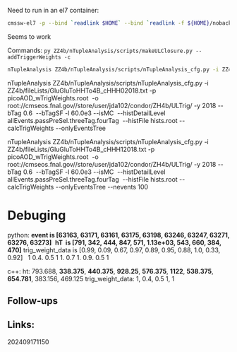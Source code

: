Need to run in an el7 container:

```bash
cmssw-el7 -p --bind `readlink $HOME` --bind `readlink -f ${HOME}/nobackup/` --bind /uscms_data --bind /cvmfs -- /bin/bash -l
```

Seems to work

Commands: 
``py ZZ4b/nTupleAnalysis/scripts/makeULClosure.py --addTriggerWeights -c``

```bash
nTupleAnalysis ZZ4b/nTupleAnalysis/scripts/nTupleAnalysis_cfg.py -i ZZ4b/fileLists/GluGluToHHTo4B_cHHH02018.txt -p picoAOD_wTrigWeights.root  -o root://cmseos.fnal.gov//store/user/jda102/condor/ZH4b/ULTrig/ -y 2018 --bTag 0.6  --bTagSF -l 60.0e3 --isMC  --histDetailLevel allEvents.passPreSel.threeTag.fourTag  --histFile hists.root --calcTrigWeights --onlyEventsTree
```

nTupleAnalysis ZZ4b/nTupleAnalysis/scripts/nTupleAnalysis_cfg.py -i ZZ4b/fileLists/GluGluToHHTo4B_cHHH02018.txt -p picoAOD_wTrigWeights.root  -o root://cmseos.fnal.gov//store/user/jda102/condor/ZH4b/ULTrig/ -y 2018 --bTag 0.6  --bTagSF -l 60.0e3 --isMC  --histDetailLevel allEvents.passPreSel.threeTag.fourTag  --histFile hists.root --calcTrigWeights --onlyEventsTree


nTupleAnalysis ZZ4b/nTupleAnalysis/scripts/nTupleAnalysis_cfg.py -i ZZ4b/fileLists/GluGluToHHTo4B_cHHH12018.txt -p picoAOD_wTrigWeights.root  -o root://cmseos.fnal.gov//store/user/jda102/condor/ZH4b/ULTrig/ -y 2018 --bTag 0.6  --bTagSF -l 60.0e3 --isMC  --histDetailLevel allEvents.passPreSel.threeTag.fourTag  --histFile hists.root --calcTrigWeights --onlyEventsTree --nevents 100

# Debuging
python: 
**event is [63163, 63171, 63161, 63175, 63198, 63246, 63247, 63271, 63276, 63273]**
 **hT  is [791, 342, 444, 847, 571, 1.13e+03, 543, 660, 384, 470]**
 trig_weight_data  is [0.99, 0.09, 0.67, 0.97, 0.89, 0.95, 0.88, 1.0, 0.33, 0.92]
                    1       0.4.    0.5         1       1.    0.7        1.  0.9. 0.5       1 


c++: 
ht: 793.688,  **338.375**,  **440.375**,  **928.25**, **576.375**, **1122**, **538.375**, **654.781**, 383.156, 469.125
trig_weight_data: 1, 0.4, 0.5 1, 1
## Follow-ups


## Links: 



202409171150
